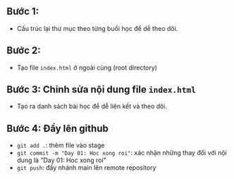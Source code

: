 ## Bước 1:

- Cấu trúc lại thư mục theo từng buổi học để dễ theo dõi.

## Bước 2:

- Tạo file `index.html` ở ngoài cùng (root directory)

## Bước 3: Chỉnh sửa nội dung file `index.html`

- Tạo ra danh sách bài học để dễ liên kết và theo dõi.

## Bước 4: Đẩy lên github

- `git add .`: thêm file vào stage
- `git commit -m "Day 01: Hoc xong roi"`: xác nhận những thay đổi với nội dung là "Day 01: Hoc xong roi"
- `git push`: đẩy nhánh main lên remote repository
